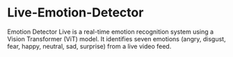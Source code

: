 # Live-Emotion-Detector
 Emotion Detector Live is a real-time emotion recognition system using a Vision Transformer (ViT) model. It identifies seven emotions (angry, disgust, fear, happy, neutral, sad, surprise) from a live video feed.
